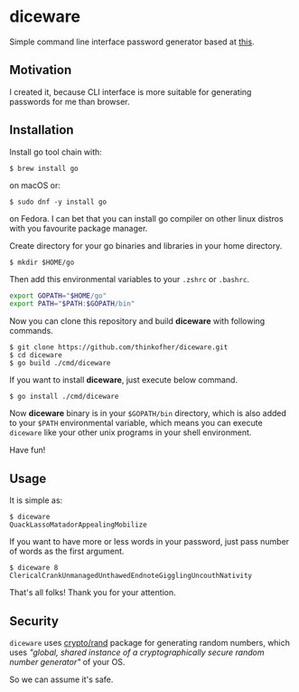 # diceware

Simple command line interface password generator based at [this](//diceware.dmuth.org).

## Motivation

I created it, because CLI interface is more suitable for generating passwords for me than browser.

## Installation

Install go tool chain with:

    $ brew install go

on macOS or:

    $ sudo dnf -y install go

on Fedora. I can bet that you can install go compiler on other linux distros with you favourite package manager.

Create directory for your go binaries and libraries in your home directory.

    $ mkdir $HOME/go

Then add this environmental variables to your `.zshrc` or `.bashrc`.

```sh
export GOPATH="$HOME/go"
export PATH="$PATH:$GOPATH/bin"
```

Now you can clone this repository and build __diceware__ with following commands.

    $ git clone https://github.com/thinkofher/diceware.git
    $ cd diceware
    $ go build ./cmd/diceware

If you want to install __diceware__, just execute below command.

    $ go install ./cmd/diceware

Now __diceware__ binary is in your `$GOPATH/bin` directory, which is also added to your `$PATH`
environmental variable, which means you can execute `diceware` like your other unix programs
in your shell environment.

Have fun!

## Usage

It is simple as:

    $ diceware
    QuackLassoMatadorAppealingMobilize

If you want to have more or less words in your password, just pass number of words as the first argument.

    $ diceware 8
    ClericalCrankUnmanagedUnthawedEndnoteGigglingUncouthNativity

That's all folks! Thank you for your attention.

## Security

`diceware` uses [crypto/rand](https://golang.org/pkg/crypto/rand/) package for generating random
numbers, which uses _"global, shared instance of a cryptographically secure random number generator"_ of your OS.

So we can assume it's safe.
